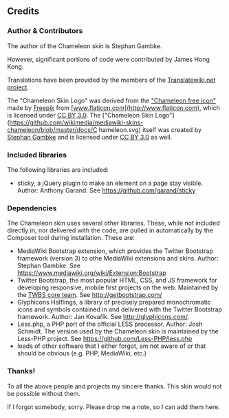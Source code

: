 ## Credits

### Author & Contributors

The author of the Chameleon skin is Stephan Gambke.

However, significant portions of code were contributed by James Hong Kong.

Translations have been provided by the members of the [Translatewiki.net
project](https://translatewiki.net).

The "Chameleon Skin Logo" was derived from the ["Chameleon free
icon"](http://www.flaticon.com/free-icon/chameleon_36320) made by
[Freepik](http://www.freepik.com) from
[www.flaticon.com](http://www.flaticon.com), which is licensed under [CC BY
3.0](http://creativecommons.org/licenses/by/3.0/). The ["Chameleon Skin
Logo"](https://github.com/wikimedia/mediawiki-skins-chameleon/blob/master/docs/C
hameleon.svg) itself was created by [Stephan
Gambke](https://www.mediawiki.org/wiki/User:F.trott) and is licensed under [CC
BY 3.0](http://creativecommons.org/licenses/by/3.0/) as well.

### Included libraries

The following libraries are included:
* sticky, a jQuery plugin to make an element on a page stay visible. Author:
  Anthony Garand. See https://github.com/garand/sticky


### Dependencies

The Chameleon skin uses several other libraries. These, while not included directly in, nor delivered with the code, are pulled in automatically by the Composer tool during installation. These are:
* MediaWiki Bootstrap extension, which provides the Twitter Bootstrap
  framework (version 3) to othe MediaWiki extensions and skins. Author: Stephan
  Gambke. See https://www.mediawiki.org/wiki/Extension:Bootstrap
* Twitter Bootstrap, the most popular HTML, CSS, and JS framework for
  developing responsive, mobile first projects on the web. Maintained by the
  [TWBS core team](https://github.com/orgs/twbs/people). See
  http://getbootstrap.com/
* Glyphicons Halflings, a library of precisely prepared monochromatic icons
  and symbols contained in and delivered with the Twitter Bootstrap framework.
  Author: Jan Kovařík. See http://glyphicons.com/.
* Less.php, a PHP port of the official LESS processor. Author: Josh Schmidt.
  The version used by the Chameleon skin is maintained by the Less-PHP project.
  See https://github.com/Less-PHP/less.php
* loads of other software that I either forgot, am not aware of or that should
  be obvious (e.g. PHP, MediaWiki, etc.)

### Thanks!

To all the above people and projects my sincere thanks. This skin would not be
possible without them.

If I forgot somebody, sorry. Please drop me a note, so I can add them here.

